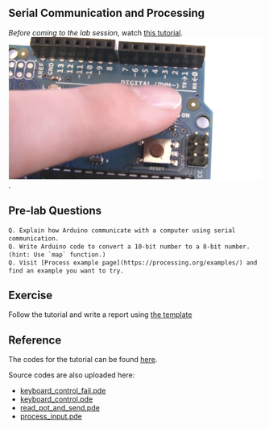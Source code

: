 ## Serial Communication and Processing


*Before coming to the lab session*, watch [this tutorial](https://youtu.be/g0pSfyXOXj8).
[![Lab 6](serial.png)](https://youtu.be/g0pSfyXOXj8).


## Pre-lab Questions
```
Q. Explain how Arduino communicate with a computer using serial communication.
Q. Write Arduino code to convert a 10-bit number to a 8-bit number. (hint: Use `map` function.)
Q. Visit [Process example page](https://processing.org/examples/) and find an example you want to try.
```


## Exercise
Follow the tutorial and write a report using [the template](http://www.writing.utoronto.ca/advice/specific-types-of-writing/lab-report)

## Reference
The codes for the tutorial can be found [here](https://www.jeremyblum.com/2011/02/07/arduino-tutorial-6-serial-communication-and-processing/).

Source codes are also uploaded here: 
* [keyboard_control_fail.pde](keyboard_control_fail.pde)
* [keyboard_control.pde](keyboard_control.pde)
* [read_pot_and_send.pde](read_pot_and_send.pde)
* [process_input.pde](process_input.pde)






